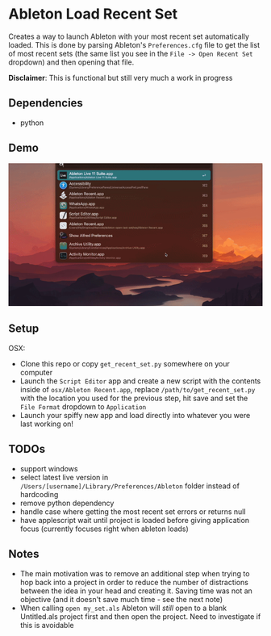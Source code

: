 # Ableton Load Recent Set

Creates a way to launch Ableton with your most recent set automatically loaded. This is done by parsing Ableton's `Preferences.cfg` file to get the list of most recent sets (the same list you see in the `File -> Open Recent Set` dropdown) and then opening that file.

**Disclaimer**: This is functional but still very much a work in progress

## Dependencies
- python

## Demo

![ableton open recent demo](demo.gif)

## Setup

OSX:
- Clone this repo or copy `get_recent_set.py` somewhere on your computer
- Launch the `Script Editor` app and create a new script with the contents inside of `osx/Ableton Recent.app`, replace `/path/to/get_recent_set.py` with the location you used for the previous step, hit save and set the `File Format` dropdown to `Application`
- Launch your spiffy new app and load directly into whatever you were last working on!

## TODOs
- support windows
- select latest live version in `/Users/[username]/Library/Preferences/Ableton` folder instead of hardcoding
- remove python dependency
- handle case where getting the most recent set errors or returns null 
- have applescript wait until project is loaded before giving application focus (currently focuses right when ableton loads)

## Notes
- The main motivation was to remove an additional step when trying to hop back into a project in order to reduce the number of distractions between the idea in your head and creating it. Saving time was not an objective (and it doesn't save much time - see the next note)
- When calling `open my_set.als` Ableton will *still* open to a blank Untitled.als project first and then open the project. Need to investigate if this is avoidable
